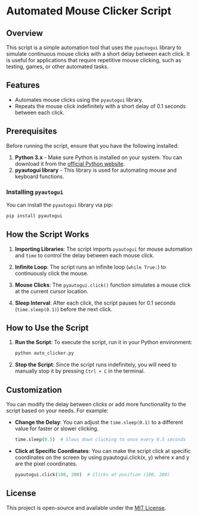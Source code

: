 # Automated Mouse Clicker Script

## Overview

This script is a simple automation tool that uses the `pyautogui` library to simulate continuous mouse clicks with a short delay between each click. It is useful for applications that require repetitive mouse clicking, such as testing, games, or other automated tasks. 

## Features
- Automates mouse clicks using the `pyautogui` library.
- Repeats the mouse click indefinitely with a short delay of 0.1 seconds between each click.

## Prerequisites

Before running the script, ensure that you have the following installed:

1. **Python 3.x** - Make sure Python is installed on your system. You can download it from the [official Python website](https://www.python.org/downloads/).
2. **pyautogui library** - This library is used for automating mouse and keyboard functions.

### Installing `pyautogui`
You can install the `pyautogui` library via pip:
  ```bash
  pip install pyautogui

```
## How the Script Works

1. **Importing Libraries**: The script imports `pyautogui` for mouse automation and `time` to control the delay between each mouse click.

2. **Infinite Loop**: The script runs an infinite loop (`while True:`) to continuously click the mouse.

3. **Mouse Clicks**: The `pyautogui.click()` function simulates a mouse click at the current cursor location.

4. **Sleep Interval**: After each click, the script pauses for 0.1 seconds (`time.sleep(0.1)`) before the next click.

## How to Use the Script

1. **Run the Script**: To execute the script, run it in your Python environment:
   ```bash
   python auto_clicker.py
2. **Stop the Script**: Since the script runs indefinitely, you will need to manually stop it by pressing `Ctrl + C` in the terminal.

## Customization

You can modify the delay between clicks or add more functionality to the script based on your needs. For example:

- **Change the Delay**: You can adjust the `time.sleep(0.1)` to a different value for faster or slower clicking.
  
  ```python
  time.sleep(0.5)  # Slows down clicking to once every 0.5 seconds

- **Click at Specific Coordinates**: You can make the script click at specific coordinates on the screen by using pyautogui.click(x, y) where x and y are the pixel coordinates.
  ```python
  pyautogui.click(100, 200)  # Clicks at position (100, 200)
## License

This project is open-source and available under the [MIT License](https://opensource.org/licenses/MIT).
